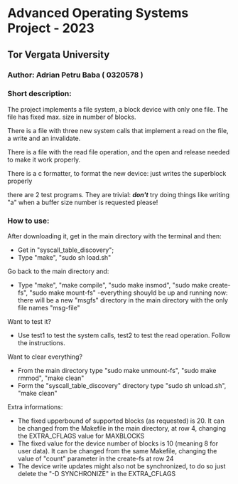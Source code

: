# Advanced Operating Systems Project - 2023
## Tor Vergata University
### Author: Adrian Petru Baba ( 0320578 )

### Short description: 

The project implements a file system, a block device with only one file. The file has fixed max. size in number of blocks.

There is a file with three new system calls that implement a read on the file, a write and an invalidate.

There is a file with the read file operation, and the open and release needed to make it work properly.

There is a c formatter, to format the new device: just writes the superblock properly 

there are 2 test programs. They are trivial: **_don't_** try doing things like writing "a" when a buffer size number is requested please!

### How to use:

After downloading it, get in the main directory with the terminal and then:

  - Get in "syscall_table_discovery";
  - Type "make", "sudo sh load.sh"

Go back to the main directory and:

  - Type "make", "make compile", "sudo make insmod", "sudo make create-fs", "sudo make mount-fs"
    -everything shouyld be up and running now: there will be a new "msgfs" directory in the main directory with the only file names "msg-file"

Want to test it?

  - Use test1 to test the system calls, test2 to test the read operation. Follow the instructions.

Want to clear everything?

  - From the main directory type "sudo make unmount-fs", "sudo make rmmod", "make clean"
  - Form the "syscall_table_discovery" directory type "sudo sh unload.sh", "make clean"

Extra informations:

  - The fixed upperbound of supported blocks (as requested) is 20. It can be changed from the Makefile in the main directory, at row 4, changing the EXTRA_CFLAGS value for MAXBLOCKS
  - The fixed value for the device number of blocks is 10 (meaning 8 for user data). It can be changed from the same Makefile, changing the value of "count" parameter in the create-fs at row 24
  - The device write updates might also not be synchronized, to do so just delete the "-D SYNCHRONIZE" in the EXTRA_CFLAGS
